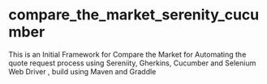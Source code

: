 # compare_the_market_serenity_cucumber
This is an Initial Framework for Compare the Market for Automating the quote request process using Sereniity, Gherkins, Cucumber and Selenium Web Driver , build using Maven and Graddle
